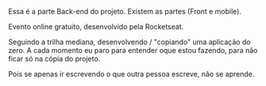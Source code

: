Essa é a parte Back-end do projeto.
Existem as partes (Front e mobile).

Evento online gratuito, desenvolvido pela Rocketseat.

Seguindo a trilha mediana, desenvolvendo / "copiando" uma aplicação do zero.
A cada momento eu paro para entender oque estou fazendo, para não ficar só na cópia do projeto.

Pois se apenas ir escrevendo o que outra pessoa escreve, não se aprende.
